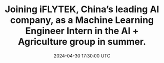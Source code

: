 ---
title: "Joining <strong>iFLYTEK</strong>, China’s leading AI company, as a Machine Learning Engineer Intern in the AI + Agriculture group in summer."
date: 2024-04-30 17:30:00 UTC
---